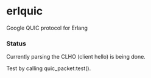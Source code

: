 # erlquic
Google QUIC protocol for Erlang

### Status
Currently parsing the CLHO (client hello) is being done.  
  
Test by calling quic_packet:test().